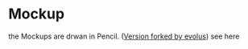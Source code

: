 # Mockup

the Mockups are drwan in Pencil. ([Version forked by evolus](https://github.com/evolus/pencil)) see here